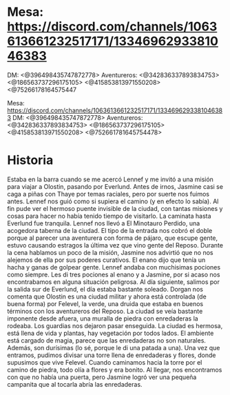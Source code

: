 # Mesa: https://discord.com/channels/1063613661232517171/1334696293381046383
DM: <@396498435747872778> 
Aventureros: <@342836337893834753> <@186563737296175105> <@415853813971550208> <@75266178164575447

Mesa: https://discord.com/channels/1063613661232517171/1334696293381046383
DM: <@396498435747872778> 
Aventureros: <@342836337893834753> <@186563737296175105> <@415853813971550208> <@752661781645754478> 

# Historia

Estaba en la barra cuando se me acercó Lennef y me invitó a una misión para viajar a Olostin, pasando por Everlund. Antes de irnos, Jasmine casi se caga a piñas con Thaye por temas raciales, pero por suerte nos fuimos antes. Lennef nos guió como si supiera el camino (y en efecto lo sabía). Al fin pude ver el hermoso puente invisible de la ciudad, con tantas misiones y cosas para hacer no había tenido tiempo de visitarlo. 
La caminata hasta Everlund fue tranquila. Lennef nos llevó a El Minotauro Perdido, una acogedora taberna de la ciudad. El tipo de la entrada nos cobró el doble porque al parecer una aventurera con forma de pájaro, que escupe gente, estuvo causando estragos la última vez que vino gente del Reposo.
Durante la cena hablamos un poco de la misión, Jasmine nos advirtió que no nos alejemos de ella por sus poderes curativos. El enano dijo que tenía un hacha y ganas de golpear gente. Lennef andaba con muchisimas pociones como siempre. Les di tres pociones al enano y a Jasmine, por si acaso nos encontrabamos en alguna situación peligrosa. Al día siguiente, salimos por la salida sur de Everlund, el día estaba bastante soleado. 
Dorgan nos comenta que Olostin es una ciudad militar y ahora está controlada (de buena forma) por Felevel, la verde, una druida que estaba en buenos términos con los aventureros del Reposo.
La ciudad se veía bastante imponente desde afuera, una muralla de piedra con enredaderas la rodeaba. Los guardias nos dejaron pasar enseguida. La ciudad es hermosa, está llena de vida y plantas, hay vegetación por todos lados. El ambiente está cargado de magia, parece que las enredaderas no son naturales. Además, son durísimas (lo sé, porque le di una patada a una). Una vez que entramos, pudimos divisar una torre llena de enredaderas y flores, donde supusimos que vive Felevel.
Cuando caminamos hacia la torre por el camino de piedra, todo olía a flores y era bonito. Al llegar, nos encontramos con que no había una puerta, pero Jasmine logró ver una pequeña campanita que al tocarla abría las enredaderas.

